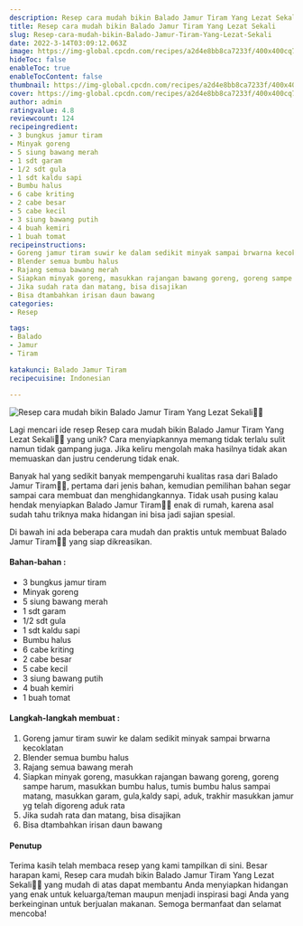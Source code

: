 ```yaml
---
description: Resep cara mudah bikin Balado Jamur Tiram Yang Lezat Sekali"
title: Resep cara mudah bikin Balado Jamur Tiram Yang Lezat Sekali
slug: Resep-cara-mudah-bikin-Balado-Jamur-Tiram-Yang-Lezat-Sekali
date: 2022-3-14T03:09:12.063Z
image: https://img-global.cpcdn.com/recipes/a2d4e8bb8ca7233f/400x400cq70/photo.jpg
hideToc: false
enableToc: true
enableTocContent: false
thumbnail: https://img-global.cpcdn.com/recipes/a2d4e8bb8ca7233f/400x400cq70/photo.jpg
cover: https://img-global.cpcdn.com/recipes/a2d4e8bb8ca7233f/400x400cq70/photo.jpg
author: admin
ratingvalue: 4.8
reviewcount: 124
recipeingredient:
- 3 bungkus jamur tiram
- Minyak goreng
- 5 siung bawang merah
- 1 sdt garam
- 1/2 sdt gula
- 1 sdt kaldu sapi
- Bumbu halus
- 6 cabe kriting
- 2 cabe besar
- 5 cabe kecil
- 3 siung bawang putih
- 4 buah kemiri
- 1 buah tomat
recipeinstructions:
- Goreng jamur tiram suwir ke dalam sedikit minyak sampai brwarna kecoklatan
- Blender semua bumbu halus
- Rajang semua bawang merah
- Siapkan minyak goreng, masukkan rajangan bawang goreng, goreng sampe harum, masukkan bumbu halus, tumis bumbu halus sampai matang, masukkan garam, gula,kaldy sapi, aduk, trakhir masukkan jamur yg telah digoreng aduk rata
- Jika sudah rata dan matang, bisa disajikan
- Bisa dtambahkan irisan daun bawang
categories:
- Resep

tags:
- Balado
- Jamur
- Tiram

katakunci: Balado Jamur Tiram
recipecuisine: Indonesian

---
```


![Resep cara mudah bikin Balado Jamur Tiram Yang Lezat Sekali👩‍🍳](https://img-global.cpcdn.com/recipes/a2d4e8bb8ca7233f/400x400cq70/photo.jpg)

Lagi mencari ide resep Resep cara mudah bikin Balado Jamur Tiram Yang Lezat Sekali👩‍🍳 yang unik? Cara menyiapkannya memang tidak terlalu sulit namun tidak gampang juga. Jika keliru mengolah maka hasilnya tidak akan memuaskan dan justru cenderung tidak enak.

Banyak hal yang sedikit banyak mempengaruhi kualitas rasa dari Balado Jamur Tiram👩‍🍳, pertama dari jenis bahan, kemudian pemilihan bahan segar sampai cara membuat dan menghidangkannya. Tidak usah pusing kalau hendak menyiapkan Balado Jamur Tiram👩‍🍳 enak di rumah, karena asal sudah tahu triknya maka hidangan ini bisa jadi sajian spesial.

Di bawah ini ada beberapa cara mudah dan praktis untuk membuat Balado Jamur Tiram👩‍🍳 yang siap dikreasikan.

<!--inarticleads1-->

#### Bahan-bahan :

- 3 bungkus jamur tiram
- Minyak goreng
- 5 siung bawang merah
- 1 sdt garam
- 1/2 sdt gula
- 1 sdt kaldu sapi
- Bumbu halus
- 6 cabe kriting
- 2 cabe besar
- 5 cabe kecil
- 3 siung bawang putih
- 4 buah kemiri
- 1 buah tomat

<!--inarticleads2-->

#### Langkah-langkah membuat :

1. Goreng jamur tiram suwir ke dalam sedikit minyak sampai brwarna kecoklatan
1. Blender semua bumbu halus
1. Rajang semua bawang merah
1. Siapkan minyak goreng, masukkan rajangan bawang goreng, goreng sampe harum, masukkan bumbu halus, tumis bumbu halus sampai matang, masukkan garam, gula,kaldy sapi, aduk, trakhir masukkan jamur yg telah digoreng aduk rata
1. Jika sudah rata dan matang, bisa disajikan
1. Bisa dtambahkan irisan daun bawang

#### Penutup

Terima kasih telah membaca resep yang kami tampilkan di sini. Besar harapan kami, Resep cara mudah bikin Balado Jamur Tiram Yang Lezat Sekali👩‍🍳 yang mudah di atas dapat membantu Anda menyiapkan hidangan yang enak untuk keluarga/teman maupun menjadi inspirasi bagi Anda yang berkeinginan untuk berjualan makanan. Semoga bermanfaat dan selamat mencoba!